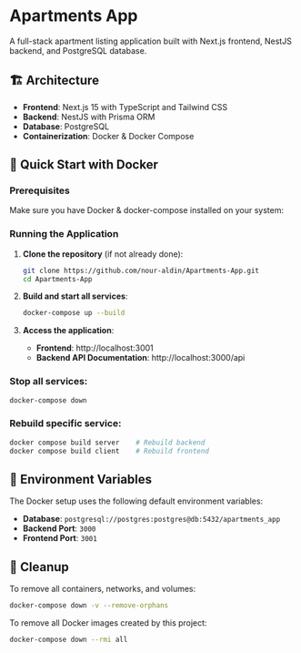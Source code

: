 # Apartments App

A full-stack apartment listing application built with Next.js frontend, NestJS backend, and PostgreSQL database.

## 🏗️ Architecture

- **Frontend**: Next.js 15 with TypeScript and Tailwind CSS
- **Backend**: NestJS with Prisma ORM
- **Database**: PostgreSQL
- **Containerization**: Docker & Docker Compose

## 🚀 Quick Start with Docker

### Prerequisites

Make sure you have Docker & docker-compose installed on your system:

### Running the Application

1. **Clone the repository** (if not already done):
   ```bash
   git clone https://github.com/nour-aldin/Apartments-App.git
   cd Apartments-App
   ```

2. **Build and start all services**:
   ```bash
   docker-compose up --build
   ```

3. **Access the application**:
   - **Frontend**: http://localhost:3001
   - **Backend API Documentation**: http://localhost:3000/api

### Stop all services:
```bash
docker-compose down
```

### Rebuild specific service:
```bash
docker compose build server    # Rebuild backend
docker compose build client    # Rebuild frontend
```

## 🔧 Environment Variables

The Docker setup uses the following default environment variables:

- **Database**: `postgresql://postgres:postgres@db:5432/apartments_app`
- **Backend Port**: `3000`
- **Frontend Port**: `3001`

## 🧹 Cleanup

To remove all containers, networks, and volumes:
```bash
docker-compose down -v --remove-orphans
```

To remove all Docker images created by this project:
```bash
docker-compose down --rmi all
```